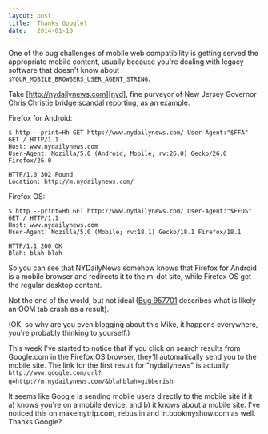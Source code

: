 ```yaml
---
layout: post
title:  Thanks Google?
date:   2014-01-10
---
```


One of the bug challenges of mobile web compatibility is getting served the appropriate mobile content, usually because you're dealing with legacy software that doesn't know about `$YOUR_MOBILE_BROWSERS_USER_AGENT_STRING`.

Take [http://nydailynews.com][nyd], fine purveyor of New Jersey Governor Chris Christie bridge scandal reporting, as an example.

Firefox for Android:

``` http
$ http --print=Hh GET http://www.nydailynews.com/ User-Agent:"$FFA"
GET / HTTP/1.1
Host: www.nydailynews.com
User-Agent: Mozilla/5.0 (Android; Mobile; rv:26.0) Gecko/26.0 Firefox/26.0

HTTP/1.0 302 Found
Location: http://m.nydailynews.com/
```

Firefox OS:

``` http
$ http --print=Hh GET http://www.nydailynews.com/ User-Agent:"$FFOS"
GET / HTTP/1.1
Host: www.nydailynews.com
User-Agent: Mozilla/5.0 (Mobile; rv:18.1) Gecko/18.1 Firefox/18.1

HTTP/1.1 200 OK
Blah: blah blah
```
So you can see that NYDailyNews somehow knows that Firefox for Android is a mobile browser and redirects it to the m-dot site, while Firefox OS get the regular desktop content.

Not the end of the world, but not ideal ([Bug 957701][bug] describes what is likely an OOM tab crash as a result).

(OK, so why are you even blogging about this Mike, it happens everywhere, you're probably thinking to yourself.)

This week I've started to notice that if you click on search results from Google.com in the Firefox OS browser, they'll automatically send you to the mobile site. The link for the first result for "nydailynews" is actually `http://www.google.com/url?q=http://m.nydailynews.com/&blahblah=gibberish`.

It seems like Google is sending mobile users directly to the mobile site if it a) knows you're on a mobile device, and  b) it knows about a mobile site. I've noticed this on makemytrip.com, rebus.in and in.bookmyshow.com as well. Thanks Google?

[nyd]: http://www.nydailynews.com/
[http]: https://github.com/jkbr/httpie
[bug]: https://bugzilla.mozilla.org/show_bug.cgi?id=957701#c8